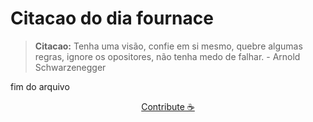 # Citacao do dia fournace

> **Citacao:** Tenha uma visão, confie em si mesmo, quebre algumas regras, ignore os opositores, não tenha medo de falhar. - Arnold Schwarzenegger

fim do arquivo

<watermark-footer>
<p align="center">
  <a href="https://github.com/ruisuan/ruisuan/blob/main/contribute.md">Contribute ☕</a>
</p>
</watermark-footer>
